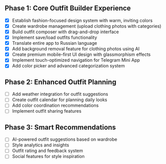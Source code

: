 ## Phase 1: Core Outfit Builder Experience
- [x] Establish fashion-focused design system with warm, inviting colors
- [x] Create wardrobe management (upload clothing photos with categories)
- [x] Build outfit composer with drag-and-drop interface
- [x] Implement save/load outfits functionality
- [x] Translate entire app to Russian language
- [x] Add background removal feature for clothing photos using AI
- [x] Create premium mobile-first UI design with glassmorphism effects
- [x] Implement touch-optimized navigation for Telegram Mini App
- [x] Add color picker and advanced categorization system

## Phase 2: Enhanced Outfit Planning
- [ ] Add weather integration for outfit suggestions
- [ ] Create outfit calendar for planning daily looks
- [ ] Add color coordination recommendations
- [ ] Implement outfit sharing features

## Phase 3: Smart Recommendations
- [ ] AI-powered outfit suggestions based on wardrobe
- [ ] Style analytics and insights
- [ ] Outfit rating and feedback system
- [ ] Social features for style inspiration